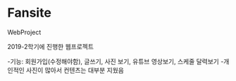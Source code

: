 # Fansite
WebProject

2019-2학기에 진행한 웹프로젝트

-기능: 회원가입(수정해야함), 글쓰기, 사진 보기, 유튜브 영상보기, 스케줄 달력보기 
-개인적인 사진이 많아서 컨텐츠는 대부분 지웠음
